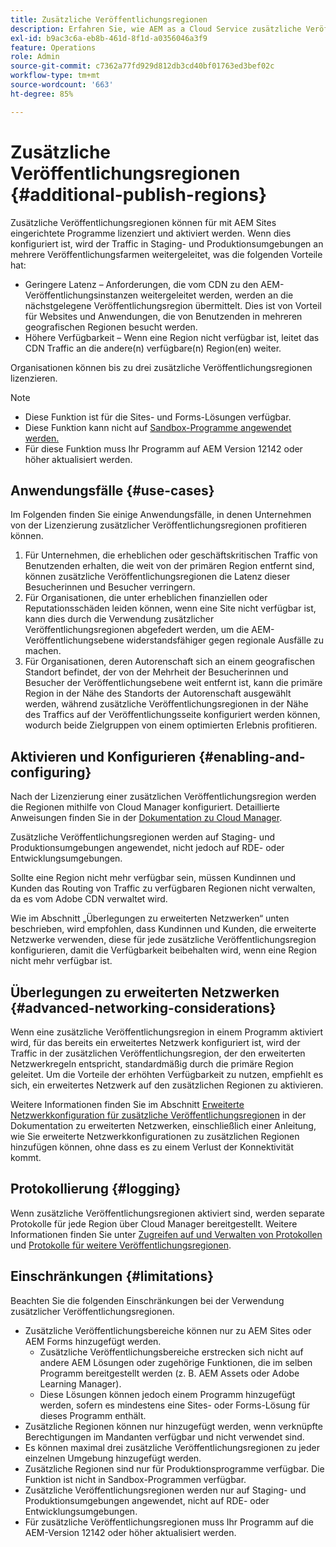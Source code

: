 ```yaml
---
title: Zusätzliche Veröffentlichungsregionen
description: Erfahren Sie, wie AEM as a Cloud Service zusätzliche Veröffentlichungsregionen für höhere Verfügbarkeit und geringere Latenz unterstützt.
exl-id: b9ac3c6a-eb8b-461d-8f1d-a0356046a3f9
feature: Operations
role: Admin
source-git-commit: c7362a77fd929d812db3cd40bf01763ed3bef02c
workflow-type: tm+mt
source-wordcount: '663'
ht-degree: 85%

---
```



# Zusätzliche Veröffentlichungsregionen {#additional-publish-regions}

Zusätzliche Veröffentlichungsregionen können für mit AEM Sites eingerichtete Programme lizenziert und aktiviert werden. Wenn dies konfiguriert ist, wird der Traffic in Staging- und Produktionsumgebungen an mehrere Veröffentlichungsfarmen weitergeleitet, was die folgenden Vorteile hat:

* Geringere Latenz – Anforderungen, die vom CDN zu den AEM-Veröffentlichungsinstanzen weitergeleitet werden, werden an die nächstgelegene Veröffentlichungsregion übermittelt. Dies ist von Vorteil für Websites und Anwendungen, die von Benutzenden in mehreren geografischen Regionen besucht werden.
* Höhere Verfügbarkeit – Wenn eine Region nicht verfügbar ist, leitet das CDN Traffic an die andere(n) verfügbare(n) Region(en) weiter.

Organisationen können bis zu drei zusätzliche Veröffentlichungsregionen lizenzieren.

>[!NOTE]
>
>* Diese Funktion ist für die Sites- und Forms-Lösungen verfügbar.
>* Diese Funktion kann nicht auf [ Sandbox-Programme angewendet werden.](/help/implementing/cloud-manager/getting-access-to-aem-in-cloud/introduction-sandbox-programs.md)
>* Für diese Funktion muss Ihr Programm auf AEM Version 12142 oder höher aktualisiert werden.

## Anwendungsfälle {#use-cases}

Im Folgenden finden Sie einige Anwendungsfälle, in denen Unternehmen von der Lizenzierung zusätzlicher Veröffentlichungsregionen profitieren können.

1. Für Unternehmen, die erheblichen oder geschäftskritischen Traffic von Benutzenden erhalten, die weit von der primären Region entfernt sind, können zusätzliche Veröffentlichungsregionen die Latenz dieser Besucherinnen und Besucher verringern.
1. Für Organisationen, die unter erheblichen finanziellen oder Reputationsschäden leiden können, wenn eine Site nicht verfügbar ist, kann dies durch die Verwendung zusätzlicher Veröffentlichungsregionen abgefedert werden, um die AEM-Veröffentlichungsebene widerstandsfähiger gegen regionale Ausfälle zu machen.
1. Für Organisationen, deren Autorenschaft sich an einem geografischen Standort befindet, der von der Mehrheit der Besucherinnen und Besucher der Veröffentlichungsebene weit entfernt ist, kann die primäre Region in der Nähe des Standorts der Autorenschaft ausgewählt werden, während zusätzliche Veröffentlichungsregionen in der Nähe des Traffics auf der Veröffentlichungsseite konfiguriert werden können, wodurch beide Zielgruppen von einem optimierten Erlebnis profitieren.

## Aktivieren und Konfigurieren {#enabling-and-configuring}

Nach der Lizenzierung einer zusätzlichen Veröffentlichungsregion werden die Regionen mithilfe von Cloud Manager konfiguriert. Detaillierte Anweisungen finden Sie in der [Dokumentation zu Cloud Manager](/help/implementing/cloud-manager/manage-environments.md#multiple-regions).

Zusätzliche Veröffentlichungsregionen werden auf Staging- und Produktionsumgebungen angewendet, nicht jedoch auf RDE- oder Entwicklungsumgebungen.

Sollte eine Region nicht mehr verfügbar sein, müssen Kundinnen und Kunden das Routing von Traffic zu verfügbaren Regionen nicht verwalten, da es vom Adobe CDN verwaltet wird.

Wie im Abschnitt „Überlegungen zu erweiterten Netzwerken“ unten beschrieben, wird empfohlen, dass Kundinnen und Kunden, die erweiterte Netzwerke verwenden, diese für jede zusätzliche Veröffentlichungsregion konfigurieren, damit die Verfügbarkeit beibehalten wird, wenn eine Region nicht mehr verfügbar ist.


## Überlegungen zu erweiterten Netzwerken {#advanced-networking-considerations}

Wenn eine zusätzliche Veröffentlichungsregion in einem Programm aktiviert wird, für das bereits ein erweitertes Netzwerk konfiguriert ist, wird der Traffic in der zusätzlichen Veröffentlichungsregion, der den erweiterten Netzwerkregeln entspricht, standardmäßig durch die primäre Region geleitet. Um die Vorteile der erhöhten Verfügbarkeit zu nutzen, empfiehlt es sich, ein erweitertes Netzwerk auf den zusätzlichen Regionen zu aktivieren.

Weitere Informationen finden Sie im Abschnitt [Erweiterte Netzwerkkonfiguration für zusätzliche Veröffentlichungsregionen](/help/security/configuring-advanced-networking.md#advanced-networking-configuration-for-additional-publish-regions) in der Dokumentation zu erweiterten Netzwerken, einschließlich einer Anleitung, wie Sie erweiterte Netzwerkkonfigurationen zu zusätzlichen Regionen hinzufügen können, ohne dass es zu einem Verlust der Konnektivität kommt.

## Protokollierung {#logging}

Wenn zusätzliche Veröffentlichungsregionen aktiviert sind, werden separate Protokolle für jede Region über Cloud Manager bereitgestellt. Weitere Informationen finden Sie unter [Zugreifen auf und Verwalten von Protokollen](/help/implementing/cloud-manager/manage-logs.md) und [Protokolle für weitere Veröffentlichungsregionen](/help/implementing/developing/introduction/logging.md#logs-for-additional-publish-regions).

## Einschränkungen {#limitations}

Beachten Sie die folgenden Einschränkungen bei der Verwendung zusätzlicher Veröffentlichungsregionen.

* Zusätzliche Veröffentlichungsbereiche können nur zu AEM Sites oder AEM Forms hinzugefügt werden.
   * Zusätzliche Veröffentlichungsbereiche erstrecken sich nicht auf andere AEM Lösungen oder zugehörige Funktionen, die im selben Programm bereitgestellt werden (z. B. AEM Assets oder Adobe Learning Manager).
   * Diese Lösungen können jedoch einem Programm hinzugefügt werden, sofern es mindestens eine Sites- oder Forms-Lösung für dieses Programm enthält.
* Zusätzliche Regionen können nur hinzugefügt werden, wenn verknüpfte Berechtigungen im Mandanten verfügbar und nicht verwendet sind.
* Es können maximal drei zusätzliche Veröffentlichungsregionen zu jeder einzelnen Umgebung hinzugefügt werden.
* Zusätzliche Regionen sind nur für Produktionsprogramme verfügbar. Die Funktion ist nicht in Sandbox-Programmen verfügbar.
* Zusätzliche Veröffentlichungsregionen werden nur auf Staging- und Produktionsumgebungen angewendet, nicht auf RDE- oder Entwicklungsumgebungen.
* Für zusätzliche Veröffentlichungsregionen muss Ihr Programm auf die AEM-Version 12142 oder höher aktualisiert werden.
